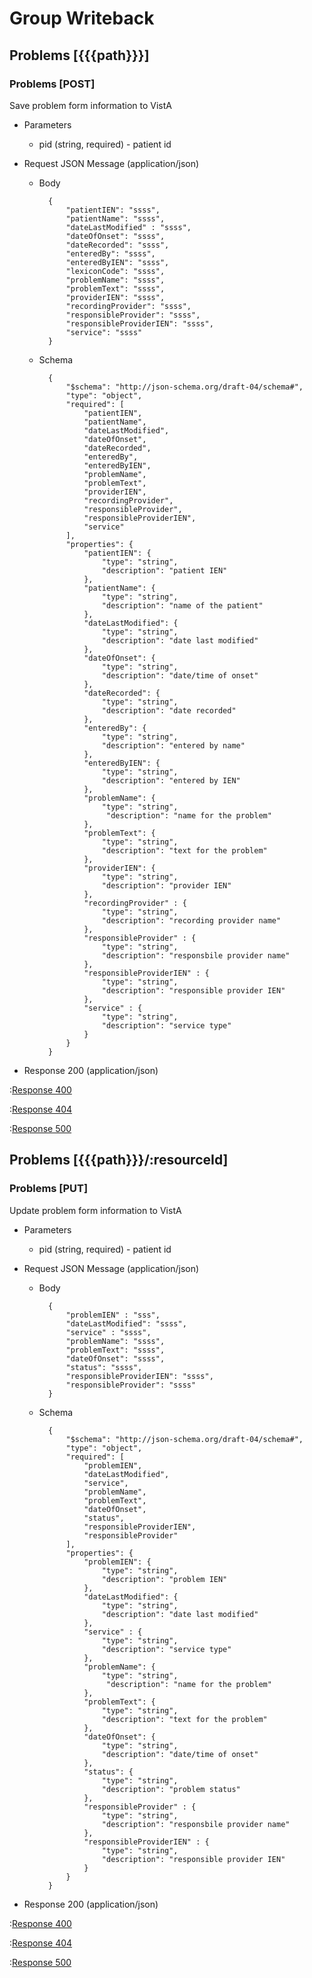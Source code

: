 # Group Writeback

## Problems [{{{path}}}]

### Problems [POST]

Save problem form information to VistA

+ Parameters

    + pid (string, required) - patient id


+ Request JSON Message (application/json)

    + Body

            {
                "patientIEN": "ssss",
                "patientName": "ssss",
                "dateLastModified" : "ssss",
                "dateOfOnset": "ssss",
                "dateRecorded": "ssss",
                "enteredBy": "ssss",
                "enteredByIEN": "ssss",
                "lexiconCode": "ssss",
                "problemName": "ssss",
                "problemText": "ssss",
                "providerIEN": "ssss",
                "recordingProvider": "ssss",
                "responsibleProvider": "ssss",
                "responsibleProviderIEN": "ssss",
                "service": "ssss"
            }

    + Schema

            {
                "$schema": "http://json-schema.org/draft-04/schema#",
                "type": "object",
                "required": [
                    "patientIEN",
                    "patientName",
                    "dateLastModified",
                    "dateOfOnset",
                    "dateRecorded",
                    "enteredBy",
                    "enteredByIEN",
                    "problemName",
                    "problemText",
                    "providerIEN",
                    "recordingProvider",
                    "responsibleProvider",
                    "responsibleProviderIEN",
                    "service"
                ],
                "properties": {
                    "patientIEN": {
                        "type": "string",
                        "description": "patient IEN"
                    },
                    "patientName": {
                        "type": "string",
                        "description": "name of the patient"
                    },
                    "dateLastModified": {
                        "type": "string",
                        "description": "date last modified"
                    },
                    "dateOfOnset": {
                        "type": "string",
                        "description": "date/time of onset"
                    },
                    "dateRecorded": {
                        "type": "string",
                        "description": "date recorded"
                    },
                    "enteredBy": {
                        "type": "string",
                        "description": "entered by name"
                    },
                    "enteredByIEN": {
                        "type": "string",
                        "description": "entered by IEN"
                    },
                    "problemName": {
                        "type": "string",
                         "description": "name for the problem"
                    },
                    "problemText": {
                        "type": "string",
                        "description": "text for the problem"
                    },
                    "providerIEN": {
                        "type": "string",
                        "description": "provider IEN"
                    },
                    "recordingProvider" : {
                        "type": "string",
                        "description": "recording provider name"
                    },
                    "responsibleProvider" : {
                        "type": "string",
                        "description": "responsbile provider name"
                    },
                    "responsibleProviderIEN" : {
                        "type": "string",
                        "description": "responsible provider IEN"
                    },
                    "service" : {
                        "type": "string",
                        "description": "service type"
                    }
                }
            }

+ Response 200 (application/json)

:[Response 400]({{{common}}}/responses/400.md)

:[Response 404]({{{common}}}/responses/404.md)

:[Response 500]({{{common}}}/responses/500.md)

## Problems [{{{path}}}/:resourceId]

### Problems [PUT]

Update problem form information to VistA

+ Parameters

    + pid (string, required) - patient id


+ Request JSON Message (application/json)

    + Body

            {
                "problemIEN" : "sss",
                "dateLastModified": "ssss",
                "service" : "ssss",
                "problemName": "ssss",
                "problemText": "ssss",
                "dateOfOnset": "ssss",
                "status": "ssss",
                "responsibleProviderIEN": "ssss",
                "responsibleProvider": "ssss"
            }

    + Schema

            {
                "$schema": "http://json-schema.org/draft-04/schema#",
                "type": "object",
                "required": [
                    "problemIEN",
                    "dateLastModified",
                    "service",
                    "problemName",
                    "problemText",
                    "dateOfOnset",
                    "status",
                    "responsibleProviderIEN",
                    "responsibleProvider"
                ],
                "properties": {
                    "problemIEN": {
                        "type": "string",
                        "description": "problem IEN"
                    },
                    "dateLastModified": {
                        "type": "string",
                        "description": "date last modified"
                    },
                    "service" : {
                        "type": "string",
                        "description": "service type"
                    },
                    "problemName": {
                        "type": "string",
                         "description": "name for the problem"
                    },
                    "problemText": {
                        "type": "string",
                        "description": "text for the problem"
                    },
                    "dateOfOnset": {
                        "type": "string",
                        "description": "date/time of onset"
                    },
                    "status": {
                        "type": "string",
                        "description": "problem status"
                    },
                    "responsibleProvider" : {
                        "type": "string",
                        "description": "responsbile provider name"
                    },
                    "responsibleProviderIEN" : {
                        "type": "string",
                        "description": "responsible provider IEN"
                    }
                }
            }

+ Response 200 (application/json)

:[Response 400]({{{common}}}/responses/400.md)

:[Response 404]({{{common}}}/responses/404.md)

:[Response 500]({{{common}}}/responses/500.md)
